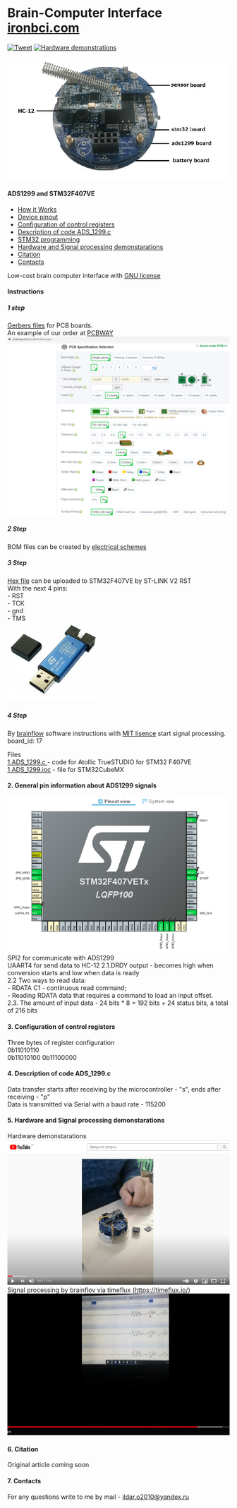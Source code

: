 # Brain-Computer Interface [ironbci.com](https://ironbci.com)
[![Tweet](https://img.shields.io/twitter/url/http/shields.io.svg?style=social)](https://twitter.com/intent/tweet?text=DIY%20Brain-Computer%20%20interface%20ironbci%20&url=https://github.com/Ildaron/ironbci&hashtags=laser,mosquitoes,python,opensource)  [![Hardware demonstrations](https://img.shields.io/badge/Licence-FREE-blue)](https://github.com/Ildaron/ironbci/blob/master/license.txt)        
                            
![alt tag](https://github.com/Ildaron/ironbci/blob/master/Supplementary%20files/general_view.jpg "general view")​


####  ADS1299 and STM32F407VE 
-  [How it Works](https://github.com/Ildaron/ironbci/blob/master/README.md#1-how-it-works)  
-  [Device pinout](https://github.com/Ildaron/ironbci#2--general-pin-information-about-ads1299-signals)   
-  [Configuration of control registers](https://github.com/Ildaron/ironbci#3-configuration-of-control-registers)     
-  [Description of code ADS_1299.c](https://github.com/Ildaron/ironbci#4-description-of-code-ads_1299c)    
-  [STM32 programming](https://github.com/Ildaron/ironbci#5-stm32-programming)  
-  [Hardware and Signal processing demonstarations](https://github.com/Ildaron/ironbci#6-hardware-and-signal-processing-demonstarations)     
-  [Citation](https://github.com/Ildaron/ironbci/blob/master/README.md#7-citation)   
-  [Contacts](https://github.com/Ildaron/ironbci/blob/master/README.md#8-contacts)     

Low-cost brain computer interface with [GNU license](https://github.com/Ildaron/ironbci/blob/master/license.txt)
#### Instructions
##### 1 step   
[Gerbers files](https://github.com/Ildaron/ironbci/tree/master/gerber_files) for PCB boards.  
An example of our order at [PCBWAY](https://www.pcbway.com/?adwgc=666&campaignid=172480651&adgroupid=8787904531&feeditemid=&targetid=kwd-96217560494&loc_physical_ms=1009306&matchtype=p&network=g&device=c&devicemodel=&creative=347469560617&keyword=pcbway&placement=&target=&adposition=&gclid=CjwKCAjwxo6IBhBKEiwAXSYBs2ps2-PbZhsKTEathEQYGyJbzSM-ZocwmjvOCRQQF-C-VqjU3FY89xoCQAgQAvD_BwE)  
![alt tag](https://github.com/Ildaron/ironbci/blob/master/Supplementary%20files/gerber_DIY.bmp "Gerber")​

#####  2 Step   
BOM files can be created by [electrical schemes](https://github.com/Ildaron/ironbci/tree/master/electrical_scheme)

#####  3 Step 
[Hex file](https://github.com/Ildaron/ironbci/blob/master/ironbci.hex) can be uploaded to STM32F407VE by ST-LINK V2 RST  
 With the next 4 pins:  
                        - RST      
                        - TCK    
                        - gnd   
                        - TMS    
![alt tag](https://github.com/Ildaron/ironbci/blob/master/Supplementary%20files/stl1.bmp "stm32")

#####  4 Step  
By [brainflow](https://brainflow.readthedocs.io/en/stable/) software instructions with [MIT lisence](https://brainflow.readthedocs.io/en/stable/License.html) start signal processing.
board_id: 17  


Files   
[1.ADS_1299.c ](https://github.com/Ildaron/ironbci/blob/master/1.ADS_1299.c) - code for Atollic TrueSTUDIO for STM32 F407VE  
[1.ADS_1299.ioc](https://github.com/Ildaron/ironbci/blob/master/ads1299.ioc) - file for STM32CubeMX

####  2.  General pin information about ADS1299 signals
![alt tag](https://github.com/Ildaron/ironbci/blob/master/Supplementary%20files/stm1.bmp "stm32")​  
SPI2 for communicate with ADS1299  
UAART4 for send data to HC-12
2.1.DRDY output - becomes high when conversion starts and low when data is ready    
2.2  Two ways to read data:      
      - RDATA C1 - continuous read command;      
      - Reading RDATA data that requires a command to load an input offset.  
2.3. The amount of input data - 24 bits * 8 = 192 bits + 24 status bits, a total of 216 bits  

#### 3. Configuration of control registers  
Three bytes of register configuration  
0b11010110    
0b11010100
0b11100000

#### 4. Description of code ADS_1299.c  
Data transfer starts after receiving by the microcontroller - "s", ends after receiving - "p"  
Data is transmitted via Serial with a baud rate - 115200  

#### 5. Hardware and Signal processing demonstarations  
Hardware demonstarations  
[![Hardware demonstrations](https://github.com/Ildaron/ironbci/blob/master/Supplementary%20files/hardware_ironbci.bmp)](https://youtu.be/kfbvYXvBCJk)    
Signal processing by brainflov via timeflux (https://timeflux.io/)    
[![Sowtware demonstrations](https://github.com/Ildaron/ironbci/blob/master/Supplementary%20files/software.bmp)](https://youtu.be/y1O7FNJLeh4)      


#### 6. Citation  
Original article coming soon  
#### 7. Contacts  
For any questions write to me by mail - ildar.o2010@yandex.ru   

